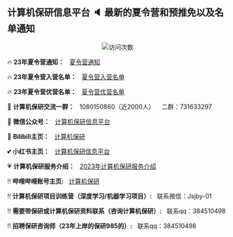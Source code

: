 ## 计算机保研信息平台 :speaker: 最新的夏令营和预推免以及名单通知

<p align="center"> 
  <img src="https://profile-counter.glitch.me/jsjby/count.svg" alt ="访问次数" title ="访问次数"/>
</p>

:fire: **23年夏令营通知：**  &nbsp; [夏令营通知](https://github.com/jsjby/jsjby_2023/tree/main)

:fire: **23年夏令营入营名单：**  &nbsp; [夏令营入营名单](https://github.com/jsjby/jsjby23_ruying)

:fire: **23年夏令营优营名单：**  &nbsp; [夏令营优营名单](https://github.com/jsjby/youying)

:rocket: **计算机保研交流一群：**  &nbsp; 1080150860（近2000人）  &nbsp; &nbsp;二群：731633297

:heartbeat: **微信公众号：**  &nbsp; [计算机保研信息平台](https://mp.weixin.qq.com/s/EEEoK8YZXddrS9m9SOTwDQ)

:revolving_hearts: **Bilibili主页：**  &nbsp; [计算机保研](https://space.bilibili.com/258646084?)

:two_hearts: **小红书主页：**  &nbsp; [计算机保研信息平台](https://www.xiaohongshu.com/user/profile/558ce88b874dfa0e75b5d7e5)

:heartpulse: **计算机保研服务介绍：**  &nbsp; <a href="https://github.com/jsjby/jsjby_2023/blob/main/PDF/23年计算机保研方案.pdf" target="_blank">2023年计算机保研服务介绍</a>

:bangbang: **哔哩哔哩账号主页:** &nbsp; [计算机保研](https://space.bilibili.com/258646084) <br />

:bangbang: **计算机保研项目训练营（深度学习/机器学习项目）:** &nbsp; 联系微信：Jsjby-01 <br />

:bangbang: **需要带保研或计算机保研资料联系（咨询计算机保研）:** &nbsp; 联系qq：384510498 <br />

:bangbang: **招聘保研咨询师（23年上岸的保研985的）:** &nbsp; 联系qq：384510498 <br />

